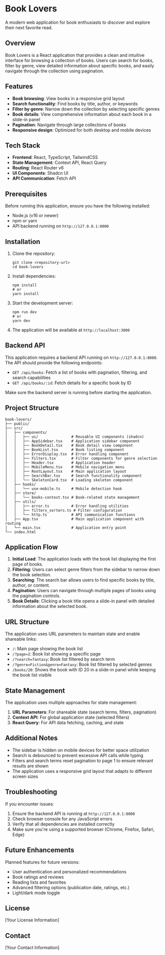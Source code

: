 # Book Lovers

A modern web application for book enthusiasts to discover and explore their next favorite read.

## Overview

Book Lovers is a React application that provides a clean and intuitive interface for browsing a collection of books. Users can search for books, filter by genre, view detailed information about specific books, and easily navigate through the collection using pagination.

## Features

- **Book browsing**: View books in a responsive grid layout
- **Search functionality**: Find books by title, author, or keywords
- **Filter by genre**: Narrow down the collection by selecting specific genres
- **Book details**: View comprehensive information about each book in a slide-in panel
- **Pagination**: Navigate through large collections of books
- **Responsive design**: Optimized for both desktop and mobile devices

## Tech Stack

- **Frontend**: React, TypeScript, TailwindCSS
- **State Management**: Context API, React Query
- **Routing**: React Router v6
- **UI Components**: Shadcn UI
- **API Communication**: Fetch API

## Prerequisites

Before running this application, ensure you have the following installed:

- Node.js (v16 or newer)
- npm or yarn
- API backend running on `http://127.0.0.1:8000`

## Installation

1. Clone the repository:
   ```
   git clone <repository-url>
   cd book-lovers
   ```

2. Install dependencies:
   ```
   npm install
   # or
   yarn install
   ```

3. Start the development server:
   ```
   npm run dev
   # or
   yarn dev
   ```

4. The application will be available at `http://localhost:3000`

## Backend API

This application requires a backend API running on `http://127.0.0.1:8000`. The API should provide the following endpoints:

- `GET /api/books`: Fetch a list of books with pagination, filtering, and search capabilities
- `GET /api/books/:id`: Fetch details for a specific book by ID

Make sure the backend server is running before starting the application.

## Project Structure

```
book-lovers/
├── public/
├── src/
│   ├── components/
│   │   ├── ui/               # Reusable UI components (shadcn)
│   │   ├── AppSidebar.tsx    # Application sidebar component
│   │   ├── BookDetail.tsx    # Book detail view component
│   │   ├── BookList.tsx      # Book listing component
│   │   ├── ErrorDisplay.tsx  # Error handling component
│   │   ├── Filters.tsx       # Filter components for genre selection
│   │   ├── Header.tsx        # Application header
│   │   ├── MobileMenu.tsx    # Mobile navigation menu
│   │   ├── RootLayout.tsx    # Main application layout
│   │   ├── SearchBar.tsx     # Search functionality component
│   │   └── SkeletonCard.tsx  # Loading skeleton component
│   ├── hooks/
│   │   └── use-mobile.ts     # Mobile detection hook
│   ├── store/
│   │   └── books-context.tsx # Book-related state management
│   ├── utils/
│   │   ├── error.ts          # Error handling utilities
│   │   ├── filters_sorters.ts # Filter configuration
│   │   └── http.ts           # API communication functions
│   ├── App.tsx               # Main application component with routing
│   └── main.tsx              # Application entry point
└── index.html
```

## Application Flow

1. **Initial Load**: The application loads with the book list displaying the first page of books.
2. **Filtering**: Users can select genre filters from the sidebar to narrow down the book selection.
3. **Searching**: The search bar allows users to find specific books by title, author, or content.
4. **Pagination**: Users can navigate through multiple pages of books using the pagination controls.
5. **Book Details**: Clicking a book title opens a slide-in panel with detailed information about the selected book.

## URL Structure

The application uses URL parameters to maintain state and enable shareable links:

- `/`: Main page showing the book list
- `/?page=2`: Book list showing a specific page
- `/?search=fantasy`: Book list filtered by search term
- `/?genre=Fiction&genre=Fantasy`: Book list filtered by selected genres
- `/books/20`: Shows the book with ID 20 in a slide-in panel while keeping the book list visible

## State Management

The application uses multiple approaches for state management:

1. **URL Parameters**: For shareable state (search terms, filters, pagination)
2. **Context API**: For global application state (selected filters)
3. **React Query**: For API data fetching, caching, and state

## Additional Notes

- The sidebar is hidden on mobile devices for better space utilization
- Search is debounced to prevent excessive API calls while typing
- Filters and search terms reset pagination to page 1 to ensure relevant results are shown
- The application uses a responsive grid layout that adapts to different screen sizes

## Troubleshooting

If you encounter issues:

1. Ensure the backend API is running at `http://127.0.0.1:8000`
2. Check browser console for any JavaScript errors
3. Verify that all dependencies are installed correctly
4. Make sure you're using a supported browser (Chrome, Firefox, Safari, Edge)

## Future Enhancements

Planned features for future versions:

- User authentication and personalized recommendations
- Book ratings and reviews
- Reading lists and favorites
- Advanced filtering options (publication date, ratings, etc.)
- Light/dark mode toggle

## License

[Your License Information]

## Contact

[Your Contact Information]